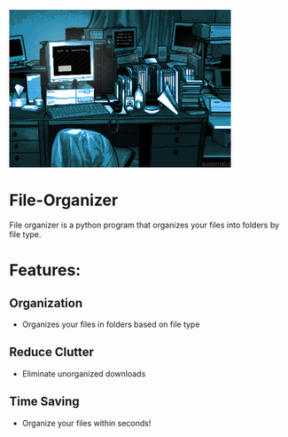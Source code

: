 ![](https://github.com/tomie21/File-Organizer/blob/main/tumblr_n594zqluJ31rpfk7eo1_500.gif)

# File-Organizer
File organizer is a python program that organizes your files into folders by file type. 

# Features: 

## Organization
 - Organizes your files in folders based on file type

## Reduce Clutter
 - Eliminate unorganized downloads

## Time Saving
 - Organize your files within seconds!

